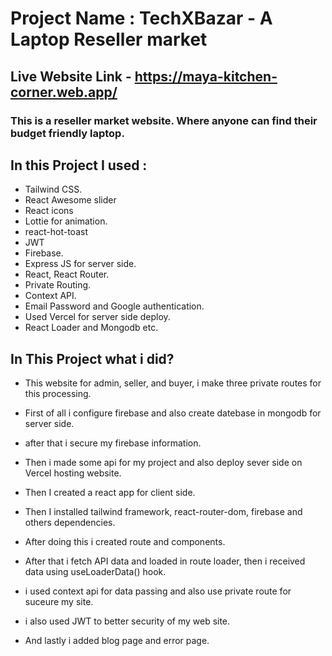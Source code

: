 # Project Name : TechXBazar - A Laptop Reseller market

## Live Website Link - https://maya-kitchen-corner.web.app/

### This is a reseller market website. Where anyone can find their budget friendly laptop.

## In this Project I used :

- Tailwind CSS.
- React Awesome slider
- React icons
- Lottie for animation.
- react-hot-toast
- JWT
- Firebase.
- Express JS for server side.
- React, React Router.
- Private Routing.
- Context API.
- Email Password and Google authentication.
- Used Vercel for server side deploy.
- React Loader and Mongodb etc.

## In This Project what i did?
- This website for admin, seller, and buyer, i make three private routes for this processing.

- First of all i configure firebase and also create datebase in mongodb for server side.
- after that i secure my firebase information.
- Then i made some api for my project and also deploy sever side on Vercel hosting website.
- Then I created a react app for client side.
- Then I installed tailwind framework, react-router-dom, firebase and others dependencies.
- After doing this i created route and components.
- After that i fetch API data and loaded in route loader, then i received data using useLoaderData() hook.
- i used context api for data passing and also use private route for suceure my site.
- i also used JWT to better security of my web site.
- And lastly i added blog page and error page.

